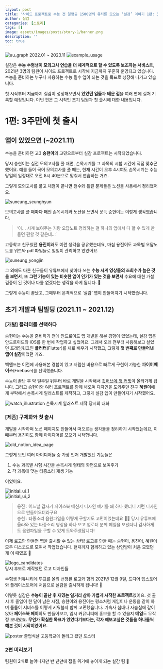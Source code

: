 ```yaml
---
layout: post
title: '사이드 프로젝트로 수능 전 일평균 1500명의 유저를 모으는 ‘실감’ 이야기 1편: 3주만에 첫 출시'
author: 실감
categories: [스토리]
tags: []
image: assets/images/posts/story-1/banner.png
description: ''
toc: true
---
```


![au_graph](/assets/images/posts/story-1/au_graph.png)
2022.01 ~ 2023.11
![example_usage](/assets/images/posts/story-1/example_usage.png)

실감은 **수능 수험생이 모의고사 연습을 더 체계적으로 할 수 있도록 보조하는 서비스**로, 2021년 3명의 팀원이 사이드 프로젝트로 시작해 지금까지 꾸준히 운영되고 있습니다. 수능을 준비하는 누구나 사용하는 수능 필수 앱이 되는 것을 목표로 성장해 나가고 있습니다.

첫 시작부터 지금까지 실감이 성장해오면서 **있었던 일들**과 **배운 점**을 여러 편에 걸쳐 기록할 예정입니다. 이번 편은 그 시작인 초기 팀원과 첫 출시에 대한 내용입니다.

# 1편: 3주만에 첫 출시

## 앱이 있었으면 (~2021.11)

수능을 준비하던 고3 **승현이**의 고민으로부터 실감 프로젝트는 시작되었습니다.

당시 승현이는 실전 모의고사를 풀 때면, 손목시계를 그 과목의 시험 시간에 직접 맞추곤 했어요. 예를 들어 국어 모의고사를 풀 때는, 현재 시간이 오후 4시여도 손목시계는 수능 당일의 일정대로 오전 8시 40분으로 맞춰서 연습하는 거죠.

그렇게 모의고사를 풀고 채점이 끝나면 점수와 틀린 문제들은 노션을 사용해서 정리했어요.

![suneung_seunghyun](/assets/images/posts/story-1/suneung_seunghyun.png)

모의고사를 풀 때마다 매번 손목시계와 노션을 쓰면서 문득 승현이는 이렇게 생각했습니다.

> ‘아… 시계 보여주는 거랑 오답노트 정리하는 걸 하나의 앱에서 다 할 수 있게 만들면 편할 것 같은데…’

고등학교 친구였던 **용진이**와도 이런 생각을 공유했는데요, 마침 용진이도 과목별 오답노트를 워드와 pdf 파일들로 일일이 관리하고 있었어요.

![suneung_yongjin](/assets/images/posts/story-1/suneung_yongjin.png)

그 외에도 다른 친구들이 유튜브에서 찾아다 쓰는 **수능 시계 영상들의 조회수가 높은 것을 보면서**, 또 **그런 기능이 있는 비슷한 앱이 인기가 있는 것을 보면서** 수요에 대한 가설 검증이 된 것이나 다름 없겠다는 생각을 하게 됩니다. 🤔

그렇게 수능이 끝났고, 그때부터 본격적으로 ‘실감’ 앱이 만들어지기 시작했습니다.

## 초기 개발과 팀빌딩 (2021.11 ~ 2021.12)

### [개발] 플러터를 선택하다

승현이는 수능을 준비하기 전에 안드로이드 앱 개발을 해본 경험이 있었는데, 실감 앱은 안드로이드와 iOS를 한 번에 작업하고 싶었어요. 그래서 오래 전부터 사용해보고 싶었던 프레임워크인 **플러터**(Flutter)를 새로 배우기 시작했고, 그렇게 **첫 번째로 만들어낸 앱이 실감**이었던 거죠.

백엔드는 이전에 사용해본 경험이 있고 저렴한 비용으로 빠르게 구현이 가능한 **파이어베이스**(Firebase)를 선택했습니다.

수능이 끝난 후 약 일주일 뒤부터 바로 개발을 시작해서 [깃허브에 첫 커밋](https://github.com/silgam/silgam-flutter)이 올라가게 됩니다. 그리고 승현이와 여러 프로젝트를 함께 해오며 디자인을 도와주던 친구 **혜원이**에게 부탁해서 손목시계 일러스트를 제작하고, 그렇게 실감 앱이 만들어지기 시작했어요.

![watch_illustration](/assets/images/posts/story-1/watch_illustration.png)
손목시계 일러스트 제작 당시의 대화

### [제품] 구체화와 첫 출시

개발을 시작하며 노션 페이지도 만들어서 떠오르는 생각들을 정리하기 시작했는데요, 이 때부터 용진이도 함께 아이디어를 모으기 시작합니다.

![old_notion_idea_page](/assets/images/posts/story-1/old_notion_idea_page.png)

그렇게 모인 여러 아이디어들 중 가장 먼저 개발했던 기능들은

1. 수능 과목별 시험 시간을 손목시계 형태의 화면으로 보여주기
2. 각 과목에 맞는 타종소리 재생 기능

이었어요.

![initial_ui_1](/assets/images/posts/story-1/initial_ui_1.png)  
![initial_ui_2](/assets/images/posts/story-1/initial_ui_2.png)

> 용진 : 어느날 갑자기 페이스북 메신저 디자인 얘기를 왜 하나 했더니 저런 디자인으로 만들어오더라구요  
> 승현 : 타종소리 음원파일을 어떻게 구할지도 고민이었는데요 😵‍💫 당시 유튜브에 올라와 있는 타종소리 영상을 하나 보고 업로더 분께 메일을 보냈더니 감사하게도 음원파일을 구할 수 있게 도와주셨답니다!

이제 로고만 만들면 앱을 출시할 수 있는 상태! 로고를 만들 때는 승현이, 용진이, 혜원이 모두 디스코드로 모여서 작업했습니다. 현재까지 함께하고 있는 삼인방이 처음 모였던 게 이 때였죠 🙌

![logo_candidates](/assets/images/posts/story-1/logo_candidates.png)  
당시 후보로 제작했던 로고 디자인들

수험생 커뮤니티에 투표를 올려 선정된 로고와 함께 2021년 12월 9일, 드디어 앱스토어와 플레이스토어에 처음으로 실감을 출시하게 됩니다! 🎉

이렇듯 실감은 **수능이 끝난 후 재밌는 일거리 삼아 가볍게 시작한 프로젝트**였어요. 첫 출시 후 졸업이 한 달이 남은 시점, 승현이와 용진이는 평소처럼 게임이나 운동을 같이 하며 틈틈이 서비스를 어떻게 키워볼지 함께 고민했습니다. 기숙사 침대나 자습실에 같이 앉아 **페이스북 페이지**도 만들어보고, 입시 커뮤니티에 홍보를 할 수 있을지 **메일**도 무작정 보내봤죠. **무언가 확실한 목표가 있었다기보다는, 각자 해보고싶은 것들을 하나둘씩 해본 것이 시작이었어요.**

![poster](/assets/images/posts/story-1/poster.png)
졸업식날 고등학교에 돌리고 왔던 포스터

### **2편 미리보기**

팀원이 2배로 늘어나지만 반 년만에 접을 위기에 놓이게 되는 실감 팀 🤯

